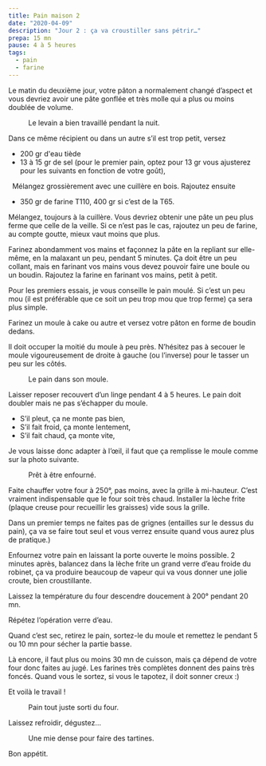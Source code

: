 ```yaml
---
title: Pain maison 2
date: "2020-04-09"
description: "Jour 2 : ça va croustiller sans pétrir…"
prepa: 15 mn 
pause: 4 à 5 heures
tags:
  - pain
  - farine
---
```

Le matin du deuxième jour, votre pâton a normalement changé d’aspect et vous devriez avoir une pâte gonflée et très molle qui a plus ou moins doublée de volume.

<figure>
<img alt="" class="img-post" src="/paton_ok.jpeg">
<figcaption> Le levain a bien travaillé pendant la nuit.</figcaption>
</figure>

Dans ce même récipient ou dans un autre s’il est trop petit, versez

- 200 gr d'eau tiède
- 13 à 15 gr de sel (pour le premier pain, optez pour 13 gr vous ajusterez pour les suivants en fonction de votre goût),

 
Mélangez grossièrement avec une cuillère en bois.
Rajoutez ensuite
- 350 gr de farine T110, 400 gr si c’est de la T65.

Mélangez, toujours à la cuillère.
Vous devriez obtenir une pâte un peu plus ferme que celle de la veille.
Si ce n’est pas le cas, rajoutez un peu de farine, au compte goutte, mieux vaut moins que plus.

Farinez abondamment vos mains et façonnez la pâte en la repliant sur elle-même, en la malaxant un peu, pendant 5 minutes.
Ça doit être un peu collant, mais en farinant vos mains vous devez pouvoir faire une boule ou un boudin.
Rajoutez la farine en farinant vos mains, petit à petit.

Pour les premiers essais, je vous conseille le pain moulé.
Si c’est un peu mou (il est préférable que ce soit un peu trop mou que trop ferme) ça sera plus simple.

Farinez un moule à cake ou autre et versez votre pâton en forme de boudin dedans.

Il doit occuper la moitié du moule à peu près. N’hésitez pas à secouer le moule vigoureusement de droite à gauche (ou l’inverse) pour le tasser un peu sur les côtés.
<figure>
<img alt="" class="img-post" src="/moule.jpeg">
<figcaption> Le pain dans son moule.</figcaption>
</figure>

Laisser reposer recouvert d’un linge pendant 4 à 5 heures.
Le pain doit doubler mais ne pas s’échapper du moule.

- S’il pleut, ça ne monte pas bien,
- S’il fait froid, ça monte lentement,
- S’il fait chaud, ça monte vite,

Je vous laisse donc adapter à l’œil, il faut que ça remplisse le moule comme sur la photo suivante.
<figure>
<img alt="" class="img-post" src="/pret.jpeg">
<figcaption> Prêt à être enfourné.</figcaption>
</figure>

Faite chauffer votre four à 250°, pas moins, avec la grille à mi-hauteur.
C’est vraiment indispensable que le four soit très chaud.
Installer la lèche frite (plaque creuse pour recueillir les graisses) vide sous la grille.

Dans un premier temps ne faites pas de grignes (entailles sur le dessus du pain), ça va se faire tout seul et vous verrez ensuite quand vous aurez plus de pratique.)

Enfournez votre pain en laissant la porte ouverte le moins possible.
2 minutes après, balancez dans la lèche frite un grand verre d’eau froide du robinet, ça va produire beaucoup de vapeur qui va vous donner une jolie croute, bien croustillante.

Laissez la température du four descendre doucement à 200° pendant 20 mn.

Répétez l’opération verre d’eau.

Quand c’est sec, retirez le pain, sortez-le du moule et remettez le pendant 5 ou 10 mn pour sécher la partie basse.

Là encore, il faut plus ou moins 30 mn de cuisson, mais ça dépend de votre four donc faites au jugé.
Les farines très complètes donnent des pains très foncés.
Quand vous le sortez, si vous le tapotez, il doit sonner creux :)

Et voilà le travail !

<figure>
<img alt="" class="img-post" src="/pain_cuit.jpeg">
<figcaption> Pain tout juste sorti du four.</figcaption>
</figure>

Laissez refroidir, dégustez…

<figure>
<img alt="" class="img-post" src="/pain_coupe.jpeg">
<figcaption> Une mie dense pour faire des tartines.</figcaption>
</figure>

Bon appétit.

